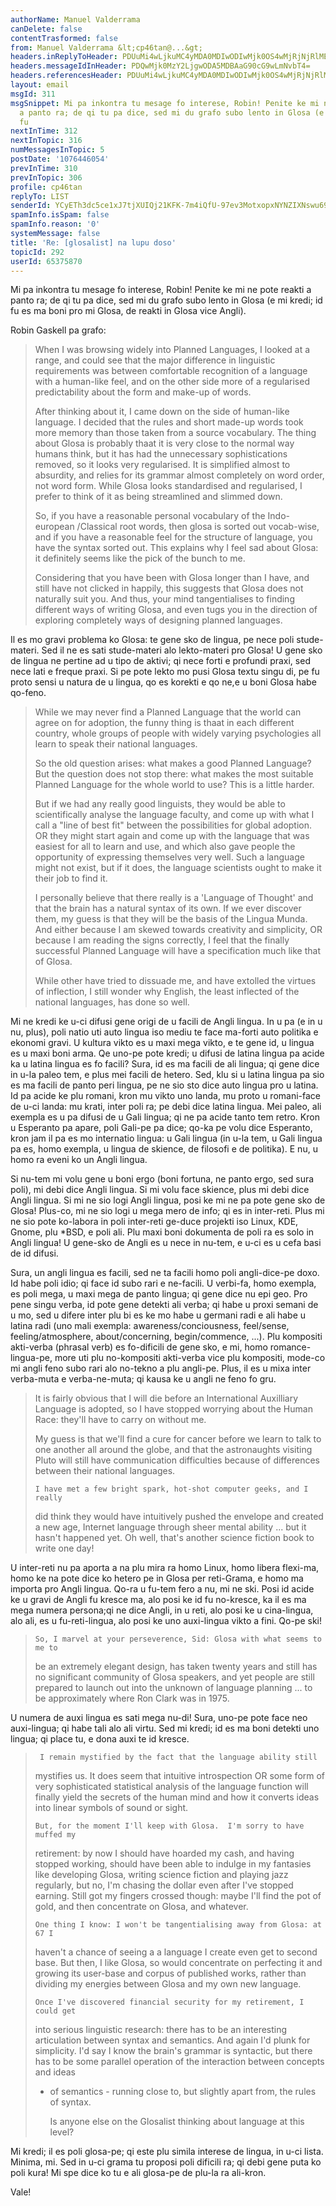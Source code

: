 ```yaml
---
authorName: Manuel Valderrama
canDelete: false
contentTrasformed: false
from: Manuel Valderrama &lt;cp46tan@...&gt;
headers.inReplyToHeader: PDUuMi4wLjkuMC4yMDA0MDIwODIwMjk0OS4wMjRjNjRlMEBwYWNpZmljLm5ldC5hdT4=
headers.messageIdInHeader: PDQwMjk0MzY2LjgwODA5MDBAaG90cG9wLmNvbT4=
headers.referencesHeader: PDUuMi4wLjkuMC4yMDA0MDIwODIwMjk0OS4wMjRjNjRlMEBwYWNpZmljLm5ldC5hdT4=
layout: email
msgId: 311
msgSnippet: Mi pa inkontra tu mesage fo interese, Robin! Penite ke mi ne pote reakti
  a panto ra; de qi tu pa dice, sed mi du grafo subo lento in Glosa (e mi kredi; id
  fu
nextInTime: 312
nextInTopic: 316
numMessagesInTopic: 5
postDate: '1076446054'
prevInTime: 310
prevInTopic: 306
profile: cp46tan
replyTo: LIST
senderId: YCyETh3dc5ce1xJ7tjXUIQj21KFK-7m4iQfU-97ev3MotxopxNYNZIXNswu69v6iV0-W3zGlOGnvdAGAYS-MYhrMpVos3xdgjXbDkUk
spamInfo.isSpam: false
spamInfo.reason: '0'
systemMessage: false
title: 'Re: [glosalist] na lupu doso'
topicId: 292
userId: 65375870
---
```


Mi pa inkontra tu mesage fo interese, Robin! Penite ke mi ne pote reakti 
a panto ra; de qi tu pa dice, sed mi du grafo subo lento in Glosa (e mi 
kredi; id fu es ma boni pro mi Glosa, de reakti in Glosa vice Angli).

Robin Gaskell pa grafo:

>
>   When I was browsing widely into Planned Languages, I looked at a range, 
>and could see that the major difference in linguistic requirements was 
>between comfortable recognition of a language with a human-like feel, and 
>on the other side more of a regularised predictability about the form and 
>make-up of words.
>
>   After thinking about it, I came down on the side of human-like language.
>   I decided that the rules and short made-up words took more memory than 
>those taken from a source vocabulary.
>   The thing about Glosa is probably thaat it is very close to the normal 
>way humans think, but it has had the unnecessary sophistications removed, 
>so it looks very regularised.
>    It is simplified almost to absurdity, and relies for its grammar almost 
>completely on word order, not word form.  While Glosa looks standardised 
>and regularised, I prefer to think of it as being streamlined and slimmed down.
>
>   So, if you have a reasonable personal vocabulary of the Indo-european 
>/Classical root words, then glosa is sorted out vocab-wise, and if you have 
>a reasonable feel for the structure of language, you have the syntax sorted 
>out.  This explains why I feel sad about Glosa: it definitely seems like 
>the pick of the bunch to me.
>
>   Considering that you have been with Glosa longer than I have, and still 
>have not clicked in happily, this suggests that Glosa does not naturally 
>suit you.  And thus, your mind tangentialises to finding different ways of 
>writing Glosa, and even tugs you in the direction of exploring completely 
>ways of designing planned languages.
>  
>
Il es mo gravi problema ko Glosa: te gene sko de lingua, pe nece poli 
stude-materi. Sed il ne es sati stude-materi alo lekto-materi pro Glosa! 
U gene sko de lingua ne pertine ad u tipo de aktivi; qi nece forti e 
profundi praxi, sed nece lati e freque praxi. Si pe pote lekto mo pusi 
Glosa textu singu di, pe fu proto sensi u natura de u lingua, qo es 
korekti e qo ne,e u boni Glosa habe qo-feno.

>    While we may never find a Planned Language that the world can agree on 
>for adoption, the funny thing is thaat in each different country, whole 
>groups of people with widely varying psychologies all learn to speak their 
>national languages.
>
>    So the old question arises: what makes a good Planned Language?
>    But the question does not stop there: what makes the most suitable 
>Planned Language for the whole world to use?  This is a little harder.
>
>    But if we had any really good linguists, they would be able to 
>scientifically analyse the language faculty, and come up with what I call a 
>"line of best fit" between the possibilities for global adoption.  OR they 
>might start again and come up with the language that was easiest for all to 
>learn and use, and which also gave people the opportunity of expressing 
>themselves very well.
>    Such a language might not exist, but if it does, the language 
>scientists ought to make it their job to find it.
>
>    I personally believe that there really is a 'Language of Thought' and 
>that the brain has a natural syntax of its own.   If we ever discover them, 
>my guess is that they will be the basis of the Lingua Munda. And either 
>because I am skewed towards creativity and simplicity, OR because I am 
>reading the signs correctly, I feel that the finally successful Planned 
>Language will have a specification much like that of Glosa.
>
>    While other have tried to dissuade me, and have extolled the virtues of 
>inflection, I still wonder why English, the least inflected of the national 
>languages, has done so well.
>  
>
Mi ne kredi ke u-ci difusi gene origi de u facili de Angli lingua. In u 
pa (e in u nu, plus), poli natio uti auto lingua iso mediu te face 
ma-forti auto politika e ekonomi gravi. U kultura vikto es u maxi mega 
vikto, e te gene id, u lingua es u maxi boni arma.  Qe uno-pe pote 
kredi; u difusi de latina lingua pa acide ka u latina lingua es fo 
facili? Sura, id es ma facili de ali lingua; qi gene dice in u-la paleo 
tem, e plus mei facili de hetero. Sed, klu si u latina lingua pa sio es 
ma facili de panto peri lingua, pe ne sio sto dice auto lingua pro u 
latina. Id pa acide ke plu romani, kron mu vikto uno landa, mu proto u 
romani-face de u-ci landa: mu krati, inter poli ra; pe debi dice latina 
lingua. Mei paleo, ali exempla es u pa difusi de u Gali lingua; qi ne pa 
acide tanto tem retro. Kron u Esperanto pa apare, poli Gali-pe pa dice; 
qo-ka pe volu dice Esperanto, kron jam il pa es mo internatio lingua: u 
Gali lingua (in u-la tem, u Gali lingua pa es, homo exempla, u lingua de 
skience, de filosofi e de politika). E nu, u homo ra eveni ko un Angli 
lingua.

Si nu-tem mi volu gene u boni ergo (boni fortuna, ne panto ergo, sed 
sura poli), mi debi dice Angli lingua. Si mi volu face skience, plus mi 
debi dice Angli lingua. Si mi ne sio logi Angli lingua, posi ke mi ne pa 
pote gene sko de Glosa! Plus-co, mi ne sio logi u mega mero de info; qi 
es in inter-reti. Plus mi ne sio pote ko-labora in poli inter-reti 
ge-duce projekti iso Linux, KDE, Gnome, plu *BSD, e poli ali. Plu maxi 
boni dokumenta de poli ra es solo in Angli lingua! U gene-sko de Angli 
es u nece in nu-tem, e u-ci es u cefa basi de id difusi.

Sura, un angli lingua es facili, sed ne ta facili homo poli 
angli-dice-pe doxo. Id habe poli idio; qi face id subo rari e ne-facili. 
U verbi-fa, homo exempla, es poli mega, u maxi mega de panto lingua; qi 
gene dice nu epi geo. Pro pene singu verba, id pote gene detekti ali 
verba; qi habe u proxi semani de u mo, sed u difere inter plu bi es ke 
mo habe u germani radi e ali habe u latina radi (uno mali exempla: 
awareness/conciousness, feel/sense, feeling/atmosphere, 
about/concerning, begin/commence, ...). Plu kompositi akti-verba 
(phrasal verb) es fo-dificili de gene sko, e mi, homo romance-lingua-pe, 
more uti plu no-kompositi akti-verba vice plu kompositi, mode-co mi 
angli feno subo rari alo no-tekno a plu angli-pe. Plus, il es u mixa 
inter verba-muta e verba-ne-muta; qi kausa ke u angli ne feno fo gru.

>    It is fairly obvious that I will die before an International Auxilliary 
>Language is adopted, so I have stopped worrying about the Human Race: 
>they'll have to carry on without me.
>
>    My guess is that we'll find a cure for cancer before we learn to talk 
>to one another all around the globe, and  that the astronaughts visiting 
>Pluto will still have communication difficulties because of differences 
>between their national languages.
>
>     I have met a few bright spark, hot-shot computer geeks, and I really 
>did think they would have intuitively pushed the envelope and created a new 
>age, Internet language through sheer mental ability ... but it hasn't 
>happened yet.  Oh well, that's another science fiction book to write one day!
>  
>
U inter-reti nu pa aporta a na plu mira ra homo Linux, homo libera 
flexi-ma, homo ke na pote dice ko hetero pe in Glosa per reti-Grama, e 
homo ma importa pro Angli lingua. Qo-ra u fu-tem fero a nu, mi ne ski. 
Posi id acide ke u gravi de Angli fu kresce ma, alo posi ke id fu 
no-kresce, ka il es ma mega numera persona;qi ne dice Angli, in u reti, 
alo posi ke u cina-lingua, alo ali, es u fu-reti-lingua, alo posi ke uno 
auxi-lingua vikto a fini. Qo-pe ski!

>     So, I marvel at your perseverence, Sid: Glosa with what seems to me to 
>be an extremely elegant design, has taken twenty years and still has no 
>significant community of Glosa speakers, and yet people are still prepared 
>to launch out into the unknown of language planning ... to be approximately 
>where Ron Clark was in 1975.
>  
>
U numera de auxi lingua es sati mega nu-di! Sura, uno-pe pote face neo 
auxi-lingua; qi habe tali alo ali virtu. Sed mi kredi; id es ma boni 
detekti uno lingua; qi place tu, e dona auxi te id kresce.

>      I remain mystified by the fact that the language ability still 
>mystifies us.  It does seem that intuitive introspection OR some form of 
>very sophisticated statistical analysis of the language function will 
>finally yield the secrets of the human mind and how it converts ideas into 
>linear symbols of sound or sight.
>
>     But, for the moment I'll keep with Glosa.  I'm sorry to have muffed my 
>retirement: by now I should have hoarded my cash, and having stopped 
>working, should have been able to indulge in my fantasies like developing 
>Glosa, writing science fiction and playing jazz regularly, but no, I'm 
>chasing the dollar even after I've stopped earning.  Still got my fingers 
>crossed though: maybe I'll find the pot of gold, and then concentrate on 
>Glosa, and whatever.
>
>     One thing I know: I won't be tangentialising away from Glosa: at 67 I 
>haven't a chance of seeing a a language I create even get to second 
>base.  But then, I like Glosa, so would concentrate on perfecting it and 
>growing its user-base and corpus of published works, rather than dividing 
>my energies between Glosa and my own new language.
>
>     Once I've discovered financial security for my retirement, I could get 
>into serious linguistic research: there has to be an interesting 
>articulation between syntax and semantics.  And again I'd plunk for 
>simplicity.  I'd say I know the brain's grammar is syntactic, but there has 
>to be some parallel operation of the interaction between concepts and ideas 
>- of semantics - running close to, but slightly apart from, the rules of 
>syntax.
>
>     Is anyone else on the Glosalist thinking about language at this level?
>
> 
>
>
>  
>
Mi kredi; il es poli glosa-pe; qi este plu simila interese de lingua, in 
u-ci lista. Minima, mi. Sed in u-ci grama tu proposi poli dificili ra; 
qi debi gene puta ko poli kura! Mi spe dice ko tu e ali glosa-pe de 
plu-la ra ali-kron.

Vale!


